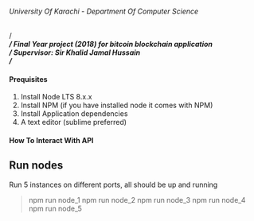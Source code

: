 ###### University Of Karachi - Department Of Computer Science
 /****************************************************************<br />
 /* Final Year project (2018) for bitcoin blockchain application *<br />
 /* 			Supervisor: Sir Khalid Jamal Hussain		     *<br />
 /****************************************************************<br />

#### Prequisites
1. Install Node LTS 8.x.x 
2. Install NPM (if you have installed node it comes with NPM)
3. Install Application dependencies
4. A text editor (sublime preferred)

#### How To Interact With API

## Run nodes
Run 5 instances on different ports, all should be up and running
> npm run node_1
> npm run node_2
> npm run node_3
> npm run node_4
> npm run node_5